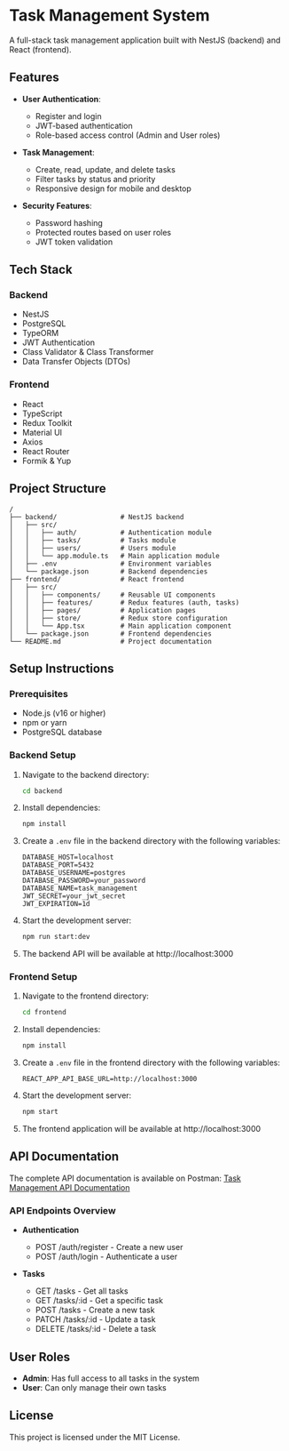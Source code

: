 # Task Management System

A full-stack task management application built with NestJS (backend) and React (frontend).

## Features

- **User Authentication**:
  - Register and login
  - JWT-based authentication
  - Role-based access control (Admin and User roles)

- **Task Management**:
  - Create, read, update, and delete tasks
  - Filter tasks by status and priority
  - Responsive design for mobile and desktop

- **Security Features**:
  - Password hashing
  - Protected routes based on user roles
  - JWT token validation

## Tech Stack

### Backend
- NestJS
- PostgreSQL
- TypeORM
- JWT Authentication
- Class Validator & Class Transformer
- Data Transfer Objects (DTOs)

### Frontend
- React
- TypeScript
- Redux Toolkit
- Material UI
- Axios
- React Router
- Formik & Yup

## Project Structure

```
/
├── backend/                # NestJS backend
│   ├── src/
│   │   ├── auth/           # Authentication module
│   │   ├── tasks/          # Tasks module
│   │   ├── users/          # Users module
│   │   └── app.module.ts   # Main application module
│   ├── .env                # Environment variables
│   └── package.json        # Backend dependencies
├── frontend/               # React frontend
│   ├── src/
│   │   ├── components/     # Reusable UI components
│   │   ├── features/       # Redux features (auth, tasks)
│   │   ├── pages/          # Application pages
│   │   ├── store/          # Redux store configuration
│   │   └── App.tsx         # Main application component
│   └── package.json        # Frontend dependencies
└── README.md               # Project documentation
```

## Setup Instructions

### Prerequisites
- Node.js (v16 or higher)
- npm or yarn
- PostgreSQL database

### Backend Setup

1. Navigate to the backend directory:
   ```bash
   cd backend
   ```

2. Install dependencies:
   ```bash
   npm install
   ```

3. Create a `.env` file in the backend directory with the following variables:
   ```
   DATABASE_HOST=localhost
   DATABASE_PORT=5432
   DATABASE_USERNAME=postgres
   DATABASE_PASSWORD=your_password
   DATABASE_NAME=task_management
   JWT_SECRET=your_jwt_secret
   JWT_EXPIRATION=1d
   ```

4. Start the development server:
   ```bash
   npm run start:dev
   ```

5. The backend API will be available at http://localhost:3000

### Frontend Setup

1. Navigate to the frontend directory:
   ```bash
   cd frontend
   ```

2. Install dependencies:
   ```bash
   npm install
   ```

3. Create a `.env` file in the frontend directory with the following variables:
   ```
   REACT_APP_API_BASE_URL=http://localhost:3000
   ```

4. Start the development server:
   ```bash
   npm start
   ```

5. The frontend application will be available at http://localhost:3000

## API Documentation

The complete API documentation is available on Postman:
[Task Management API Documentation](https://documenter.postman.com/preview/43270454-d5adf9e5-3cac-49e7-8bdc-5c7dd7160bd5?environment=&versionTag=latest&apiName=CURRENT&version=latest&documentationLayout=classic-double-column&documentationTheme=light)

### API Endpoints Overview

- **Authentication**
  - POST /auth/register - Create a new user
  - POST /auth/login - Authenticate a user

- **Tasks**
  - GET /tasks - Get all tasks
  - GET /tasks/:id - Get a specific task
  - POST /tasks - Create a new task
  - PATCH /tasks/:id - Update a task
  - DELETE /tasks/:id - Delete a task

## User Roles

- **Admin**: Has full access to all tasks in the system
- **User**: Can only manage their own tasks

## License

This project is licensed under the MIT License.

